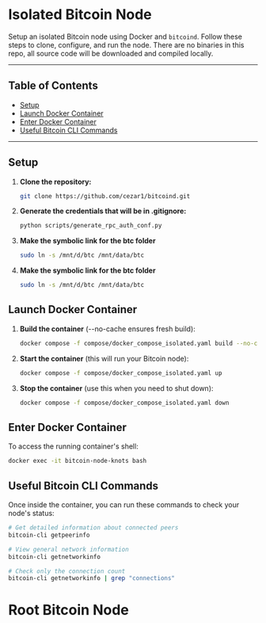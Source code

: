 # Isolated Bitcoin Node

Setup an isolated Bitcoin node using Docker and `bitcoind`. Follow these steps to clone, configure, and run the node. There are no binaries in this repo, all source code will be downloaded and compiled locally.

---


## Table of Contents
- [Setup](#setup)
- [Launch Docker Container](#launch-docker-container)
- [Enter Docker Container](#enter-docker-container)
- [Useful Bitcoin CLI Commands](#useful-bitcoin-cli-commands) 

---

## Setup

1. **Clone the repository:**
   ```bash
   git clone https://github.com/cezar1/bitcoind.git

2. **Generate the credentials that will be in .gitignore:**
   ```bash
   python scripts/generate_rpc_auth_conf.py

3. **Make the symbolic link for the btc folder**
    ```bash
    sudo ln -s /mnt/d/btc /mnt/data/btc

3. **Make the symbolic link for the btc folder**
    ```bash
    sudo ln -s /mnt/d/btc /mnt/data/btc
    ```

## Launch Docker Container

1. **Build the container** (--no-cache ensures fresh build):
    ```bash
    docker compose -f compose/docker_compose_isolated.yaml build --no-cache
    ```

2. **Start the container** (this will run your Bitcoin node):
    ```bash
    docker compose -f compose/docker_compose_isolated.yaml up
    ```

3. **Stop the container** (use this when you need to shut down):
    ```bash
    docker compose -f compose/docker_compose_isolated.yaml down
    ```

## Enter Docker Container

To access the running container's shell:
```bash
docker exec -it bitcoin-node-knots bash
```

## Useful Bitcoin CLI Commands

Once inside the container, you can run these commands to check your node's status:

```bash
# Get detailed information about connected peers
bitcoin-cli getpeerinfo

# View general network information
bitcoin-cli getnetworkinfo

# Check only the connection count
bitcoin-cli getnetworkinfo | grep "connections"
``` 

# Root Bitcoin Node